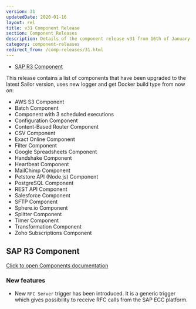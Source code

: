 ```yaml
---
version: 31
updatedDate: 2020-01-16
layout: rel
title: v31 Component Release
section: Component Releases
description: Details of the component release v31 from 16th of January 2020
category: component-releases
redirect_from: /comp-releases/31.html
---
```


*   [SAP R3 Component](#sap-r3-component)

This release contains a list of components that have been upgraded to the latest Sailor version, uses new logger and get Docker build type from now on:

*   AWS S3 Component
*   Batch Component
*   Component with 3 scheduled executions
*   Configuration Component
*   Content-Based Router Component
*   CSV Component
*   Exact Online Component
*   Filter Component
*   Google Spreadsheets Component
*   Handshake Component
*   Heartbeat Component
*   MailChimp Component
*   Petstore API (Node.js) Component
*   PostgreSQL Component
*   REST API Component
*   Salesforce Component
*   SFTP Component
*   Sphere.io Component
*   Splitter Component
*   Timer Component
*   Transformation Component
*   Zoho Subscriptions Component

## SAP R3 Component

[Click to open Components documentation](/components/sap-r3/)

### New features

* New `RFC Server` trigger has been introduced. It is a generic trigger which gives possibility to receive RFC calls from the SAP ECC platform.
